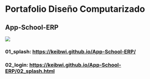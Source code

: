 # Portafolio Diseño Computarizado
## App-School-ERP

![](https://i.imgur.com/n0hi4Cs.jpg)
### 01_splash: https://keibwi.github.io/App-School-ERP/
### 02_login: https://keibwi.github.io/App-School-ERP/02_splash.html
